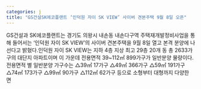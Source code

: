 ```yaml
---
categories: j
title: "GS건설SK에코플랜트 ‘인덕원 자이 SK VIEW’ 사이버 견본주택 9월 8일 오픈"
---
```

GS건설과 SK에코플랜트는 경기도 의왕시 내손동 내손다구역 주택재개발정비사업을 통해 들어서는 ‘인덕원 자이 SK VIEW’의 사이버 견본주택을 9월 8일 열고 본격 분양에 나선다고 밝혔다.인덕원 자이 SK VIEW는 지하 4층 지상 최고 29층 20개 동 총 2633가구의 대단지 아파트이며 이 가운데 전용면적 39~112㎡ 899가구가 일반분양 물량이다. 전용면적 별 일반분양 가구수는 △39㎡ 17가구 △49㎡ 366가구 △59㎡ 191가구 △74㎡ 173가구 △99㎡ 90가구 △112㎡ 62가구 등으로 소형부터 대형까지 다양한 면